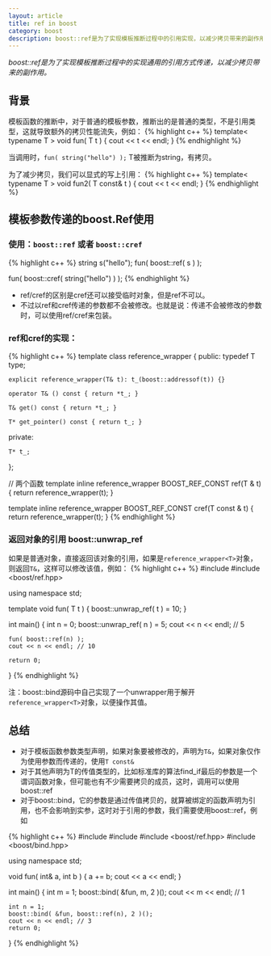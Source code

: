 ```yaml
---
layout: article
title: ref in boost
category: boost
description: boost::ref是为了实现模板推断过程中的引用实现，以减少拷贝带来的副作用。
---
```

*boost::ref是为了实现模板推断过程中的实现通用的引用方式传递，以减少拷贝带来的副作用。*

## 背景
模板函数的推断中，对于普通的模板参数，推断出的是普通的类型，不是引用类型，这就导致额外的拷贝性能流失，例如：
{% highlight c++ %}
template< typename T >
void fun( T t )
{
	cout << t << endl;
}
{% endhighlight %}

当调用时，`fun( string("hello") );` T被推断为string，有拷贝。

为了减少拷贝，我们可以显式的写上引用：
{% highlight c++ %}
template< typename T >
void fun2( T const& t )
{
    cout << t << endl;
}
{% endhighlight %}


## 模板参数传递的boost.Ref使用

### 使用：`boost::ref` 或者 `boost::cref`
{% highlight c++ %}
string s("hello");
fun( boost::ref( s ) );

fun( boost::cref( string("hello") ) );
{% endhighlight %}

* ref/cref的区别是cref还可以接受临时对象，但是ref不可以。
* 不过以ref和cref传递的参数都不会被修改。也就是说：传递不会被修改的参数时，可以使用ref/cref来包装。

### ref和cref的实现：
{% highlight c++ %}
template<class T> class reference_wrapper
{ 
public:
    typedef T type;

    explicit reference_wrapper(T& t): t_(boost::addressof(t)) {}

    operator T& () const { return *t_; }

    T& get() const { return *t_; }

    T* get_pointer() const { return t_; }

private:

    T* t_;
};

// 两个函数
template<class T> 
inline reference_wrapper<T> BOOST_REF_CONST ref(T & t)
{ 
    return reference_wrapper<T>(t);
}

template<class T> 
inline reference_wrapper<T const> BOOST_REF_CONST cref(T const & t)
{
    return reference_wrapper<T const>(t);
}
{% endhighlight %}

### 返回对象的引用 boost::unwrap_ref  
如果是普通对象，直接返回该对象的引用，如果是`reference_wrapper<T>`对象，则返回`T&`，这样可以修改该值，例如：
{% highlight c++ %}
#include <iostream>
#include <boost/ref.hpp>

using namespace std;

template<typename T>
void fun( T t )
{
    boost::unwrap_ref( t ) = 10;
}

int main()
{
    int n = 0;
    boost::unwrap_ref( n ) = 5;
    cout << n << endl; // 5
    
    fun( boost::ref(n) );
    cout << n << endl; // 10
    
    return 0;
}
{% endhighlight %}

注：boost::bind源码中自己实现了一个unwrapper用于解开`reference_wrapper<T>`对象，以便操作其值。

## 总结
* 对于模板函数参数类型声明，如果对象要被修改的，声明为`T&`，如果对象仅作为使用参数而传递的，使用`T const&`
* 对于其他声明为T的传值类型的，比如标准库的算法find_if最后的参数是一个谓词函数对象，但可能也有不少需要拷贝的成员，这时，调用可以使用boost::ref
* 对于boost::bind，它的参数是通过传值拷贝的，就算被绑定的函数声明为引用，也不会影响到实参，这时对于引用的参数，我们需要使用boost::ref，例如

{% highlight c++ %}
#include <iostream>
#include <string>
#include <boost/ref.hpp>
#include <boost/bind.hpp>

using namespace std;

void fun( int& a, int b )
{
	a += b;
	cout << a << endl;
}

int main()
{
	int m = 1;
	boost::bind( &fun, m, 2 )();
	cout << m << endl; // 1

	int n = 1;
	boost::bind( &fun, boost::ref(n), 2 )();
	cout << n << endl; // 3
	return 0;
}
{% endhighlight %}
